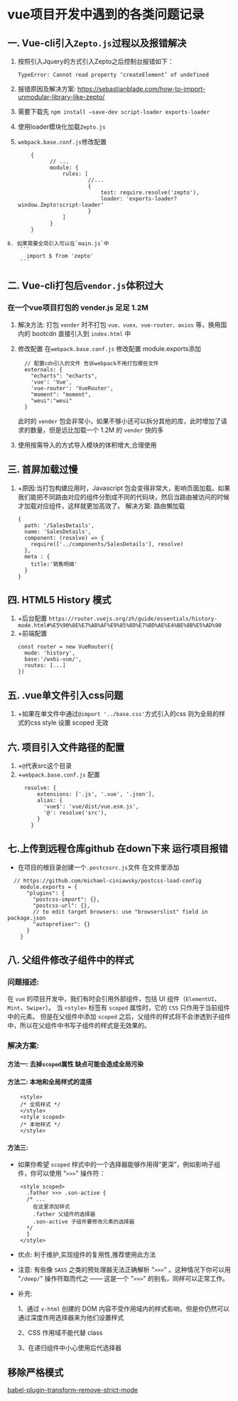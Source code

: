 # vue项目开发中遇到的各类问题记录

## 一.  Vue-cli引入`Zepto.js`过程以及报错解决

  1. 按照引入Jquery的方式引入Zepto之后控制台报错如下：
  
      `TypeError: Cannot read property ‘createElement’ of undefined`

  2. 报错原因及解决方案: https://sebastianblade.com/how-to-import-unmodular-library-like-zepto/ 
  3. 需要下载先 `npm install –save-dev script-loader exports-loader`
  4. 使用loader模块化加载`Zepto.js` 
  5. `webpack.base.conf.js`修改配置

      ```
          {
                // ...
                module: {
                    rules: [
                            //...
                            {
                                test: require.resolve('zepto'),
                                loader: 'exports-loader?window.Zepto!script-loader'
                            }
                    ]
                }
          }
      ```
    6. 如果需要全局引入可以在`main.js`中
        ```
          import $ from 'zepto'
        ```
       
## 二.  Vue-cli打包后`vendor.js`体积过大
  ### 在一个vue项目打包的 vender.js 足足 1.2M
  1. 解决方法: 打包 `vender` 时不打包 `vue、vuex、vue-router、axios` 等，换用国内的 bootcdn 直接引入到 `index.html` 中

  2. 修改配置 在`webpack.base.conf.js` 修改配置 module.exports添加
        ```
          // 配置cdn引入的文件 告诉webpack不用打包哪些文件
          externals: {
            "echarts": "echarts",
            'vue': 'Vue',
            'vue-router': 'VueRouter',
            "moment": "moment",
            "weui":"weui"
          }
        ```
      此时的 `vender` 包会非常小，如果不够小还可以拆分其他的库，此时增加了请求的数量，但是远比加载一个 1.2M 的 `vender` 快的多
 3. 使用按需导入的方式导入模块的体积增大,合理使用

## 三. 首屏加载过慢

   1. +原因:当打包构建应用时，Javascript 包会变得非常大，影响页面加载。如果我们能把不同路由对应的组件分割成不同的代码块，然后当路由被访问的时候才加载对应组件，这样就更加高效了。
    解决方案:  路由懒加载
        ```
        {
          path: '/SalesDetails',
          name: 'SalesDetails',
          component: (resolve) => {
            require(['../components/SalesDetails'], resolve)
          },
          meta : {
            title:'销售明细'
          }
        }
        ```
## 四. HTML5 History 模式
  1. +后台配置 `https://router.vuejs.org/zh/guide/essentials/history-mode.html#%E5%90%8E%E7%AB%AF%E9%85%8D%E7%BD%AE%E4%BE%8B%E5%AD%90`
  2.  +前端配置
      ```
      const router = new VueRouter({
        mode: 'history',
        base:'/wxbi-vue/',
        routes: [...]
      })
      ```
## 五. .vue单文件引入css问题
 1. +如果在单文件中通过`@import '../base.css'`方式引入的css  则为全局的样式的css style 设置 scoped 无效
## 六. 项目引入文件路径的配置
1. +`@`代表src这个目录
2. +`webpack.base.conf.js` 配置
      ```
        resolve: {
            extensions: ['.js', '.vue', '.json'],
            alias: {
              'vue$': 'vue/dist/vue.esm.js',
              '@': resolve('src'),
            }
          }
      ```
## 七.上传到远程仓库github 在down下来 运行项目报错
  + 在项目的根目录创建一个`.postcssrc.js`文件  在文件里添加
  ```
    // https://github.com/michael-ciniawsky/postcss-load-config
      module.exports = {
        "plugins": {
          "postcss-import": {},
          "postcss-url": {},
          // to edit target browsers: use "browserslist" field in package.json
          "autoprefixer": {}
        }
      }
  ```
## 八. 父组件修改子组件中的样式
  ### 问题描述: 
  在 `vue` 的项目开发中，我们有时会引用外部组件，包括 UI 组件（`ElementUI`、`Mint`、`Swiper`）。
  当 `<style>` 标签有 `scoped` 属性时，它的 `CSS` 只作用于当前组件中的元素。
  但是在父组件中添加 `scoped` 之后，父组件的样式将不会渗透到子组件中，所以在父组件中书写子组件的样式是无效果的。
  ### 解决方案: 
  #### 方法一: 去掉`scoped`属性 缺点可能会造成全局污染
  #### 方法二: 本地和全局样式的混搭

        <style>
        /* 全局样式 */
        </style>
        <style scoped>
        /* 本地样式 */
        </style> 
  #### 方法三:
  + 如果你希望 `scoped` 样式中的一个选择器能够作用得“更深”，例如影响子组件，你可以使用  "`>>>`"  操作符：
  ```
      <style scoped>
        .father >>> .son-active {
        /* ... 
          在这里添加样式
          .father 父组件的选择器
          .son-active 子组件要修改元素的选择器
        */
        }
      </style>
  ```
  + 优点: 利于维护,实现组件的复用性,推荐使用此方法
  + 注意: 有些像 `SASS` 之类的预处理器无法正确解析  "`>>>`" 。这种情况下你可以用  "`/deep/`"  操作符取而代之 —— 这是一个 "`>>>`" 的别名，同样可以正常工作。
  + 补充: 

    1、通过 `v-html` 创建的 DOM 内容不受作用域内的样式影响，但是你仍然可以通过深度作用选择器来为他们设置样式

    2、CSS 作用域不能代替 class

    3、在递归组件中小心使用后代选择器
## 移除严格模式
[babel-plugin-transform-remove-strict-mode](https://github.com/genify/babel-plugin-transform-remove-strict-mode)
